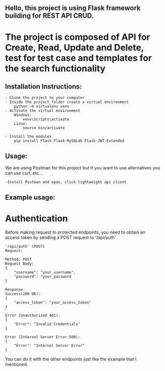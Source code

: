 ## Hello, this project is using Flask framework building for REST API CRUD.

# The project is composed of API for Create, Read, Update and Delete, test for test case and templates for the search functionality

## Installation Instructions:
    - Clone the project to your computer
    - Inside the project folder create a virtual environment
        python -m virtualenv venv
    - Activate the virtual environment
        Windows:
            venv\Scripts\activate
        Linux:
            source bin/activate

    - Install the modules
        pip install Flask Flask-MySQLdb Flask-JWT-Extended

## Usage:
We are using Postman for this project but if you want to use alternatives you can use curl, etc...

    -Install Postman and open, click lightweight api client

## Example usage:

# Authentication

Before making request to protected endpoints, you need to obtain an access token by sending a POST
request to '/api/auth'

    '/api/auth' (POST)
    Request:

    Method: POST
    Request Body: 
    {
        "username": "your_username",
        "password": "your_password
    }

    Response:
    Success(200 OK):
    {
        "access_token": "your_access_token"
    }

    Error (Unauthorized 401):
    {
        "Error": "Invalid Credentials"
    }

    Error (Internal Server Error 500):
    {
        "Error": "Internal Server Error"
    }

You can do it with the other endpoints just like the example that I mentioned.







